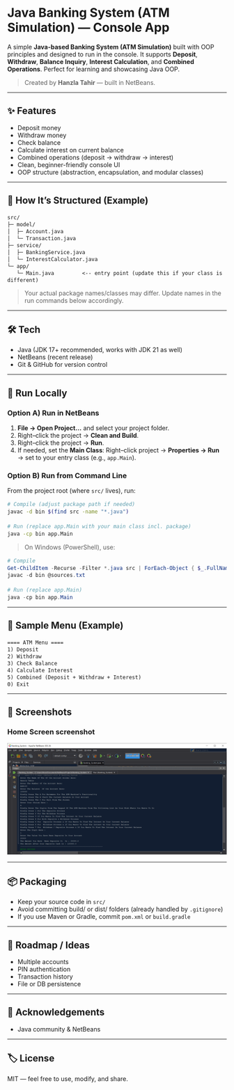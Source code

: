 # Java Banking System (ATM Simulation) — Console App

A simple **Java-based Banking System (ATM Simulation)** built with OOP principles and designed to run in the console.
It supports **Deposit**, **Withdraw**, **Balance Inquiry**, **Interest Calculation**, and **Combined Operations**. Perfect for learning and showcasing Java OOP.

> Created by **Hanzla Tahir** — built in NetBeans.

---

## ✨ Features
- Deposit money
- Withdraw money
- Check balance
- Calculate interest on current balance
- Combined operations (deposit → withdraw → interest)
- Clean, beginner-friendly console UI
- OOP structure (abstraction, encapsulation, and modular classes)

---

## 🧩 How It’s Structured (Example)
```
src/
├─ model/
│  ├─ Account.java
│  └─ Transaction.java
├─ service/
│  ├─ BankingService.java
│  └─ InterestCalculator.java
└─ app/
   └─ Main.java         <-- entry point (update this if your class is different)
```
> Your actual package names/classes may differ. Update names in the run commands below accordingly.

---

## 🛠️ Tech
- Java (JDK 17+ recommended, works with JDK 21 as well)
- NetBeans (recent release)
- Git & GitHub for version control

---

## 🚀 Run Locally

### Option A) Run in NetBeans
1. **File → Open Project…** and select your project folder.
2. Right–click the project → **Clean and Build**.
3. Right–click the project → **Run**.
4. If needed, set the **Main Class**: Right–click project → **Properties → Run** → set to your entry class (e.g., `app.Main`).

### Option B) Run from Command Line
From the project root (where `src/` lives), run:
```bash
# Compile (adjust package path if needed)
javac -d bin $(find src -name "*.java")

# Run (replace app.Main with your main class incl. package)
java -cp bin app.Main
```
> On Windows (PowerShell), use:
```powershell
# Compile
Get-ChildItem -Recurse -Filter *.java src | ForEach-Object { $_.FullName } | % { $_ } | Set-Content sources.txt
javac -d bin @sources.txt

# Run (replace app.Main)
java -cp bin app.Main
```

---

## 🧪 Sample Menu (Example)
```
==== ATM Menu ====
1) Deposit
2) Withdraw
3) Check Balance
4) Calculate Interest
5) Combined (Deposit + Withdraw + Interest)
0) Exit
```

---

## 📸 Screenshots

### Home Screen screenshot
![Home Screen](screenshots/home.png)

---

## 📦 Packaging
- Keep your source code in `src/`
- Avoid committing build/ or dist/ folders (already handled by `.gitignore`)
- If you use Maven or Gradle, commit `pom.xml` or `build.gradle`

---

## 🧭 Roadmap / Ideas
- Multiple accounts
- PIN authentication
- Transaction history
- File or DB persistence

---

## 🙌 Acknowledgements
- Java community & NetBeans

---

## 🏷️ License
MIT — feel free to use, modify, and share.
